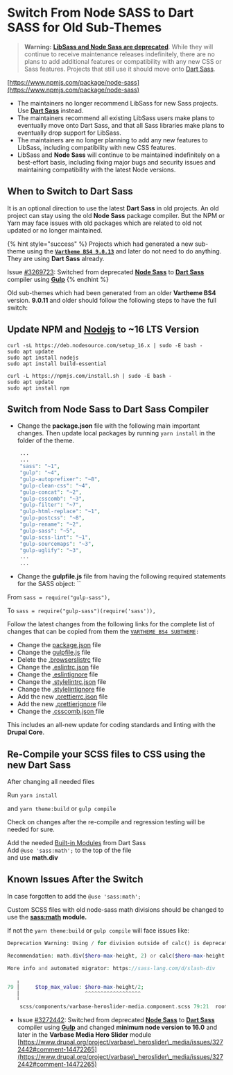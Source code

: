 # Switch From Node SASS to Dart SASS for Old Sub-Themes

> **Warning:** [**LibSass and Node Sass are deprecated**](https://sass-lang.com/blog/libsass-is-deprecated). While they will continue to receive maintenance releases indefinitely, there are no plans to add additional features or compatibility with any new CSS or Sass features. Projects that still use it should move onto [Dart Sass](https://sass-lang.com/dart-sass).

[https://www.npmjs.com/package/node-sass](https://www.npmjs.com/package/node-sass)

* The maintainers no longer recommend LibSass for new Sass projects. Use [**Dart Sass**](https://sass-lang.com/dart-sass) instead.
* The maintainers recommend all existing LibSass users make plans to eventually move onto Dart Sass, and that all Sass libraries make plans to eventually drop support for LibSass.
* The maintainers are no longer planning to add any new features to LibSass, including compatibility with new CSS features.
* LibSass and **Node Sass** will continue to be maintained indefinitely on a best-effort basis, including fixing major bugs and security issues and maintaining compatibility with the latest Node versions.

## When to Switch to Dart Sass

It is an optional direction to use the latest **Dart Sass** in old projects. An old project can stay using the old **Node Sass** package compiler. But the NPM or Yarn may face issues with old packages which are related to old not updated or no longer maintained.

{% hint style="success" %}
Projects which had generated a new sub-theme using the [**`Vartheme BS4 9.0.13`**](https://www.drupal.org/project/vartheme\_bs4/releases/9.0.13) and later do not need to do anything. They are using **Dart Sass** already.



Issue [#3269723](https://www.drupal.org/i/3269723): Switched from deprecated [**Node Sass**](https://www.npmjs.com/package/node-sass) to [**Dart Sass**](https://sass-lang.com/dart-sass) compiler using [**Gulp**](https://www.npmjs.com/package/gulp)
{% endhint %}



Old sub-themes which had been generated from an older **Vartheme BS4** version. **9.0.11** and older should follow the following steps to have the full switch:

## **Update NPM** and [N**odejs**](https://nodejs.org/en/) to \~16 LTS Version

```
curl -sL https://deb.nodesource.com/setup_16.x | sudo -E bash - 
sudo apt update
sudo apt install nodejs
sudo apt install build-essential

curl -L https://npmjs.com/install.sh | sudo -E bash -
sudo apt update
sudo apt install npm
```

## Switch from **Node Sas**s to **Dart Sass** Compiler

* Change the **package.json** file with the following main important changes. Then update local packages by running `yarn install` in the folder of the theme.

```php
    ...
    ...
    "sass": "~1",
    "gulp": "~4",
    "gulp-autoprefixer": "~8",
    "gulp-clean-css": "~4",
    "gulp-concat": "~2",
    "gulp-csscomb": "~3",
    "gulp-filter": "~7",
    "gulp-html-replace": "~1",
    "gulp-postcss": "~8",
    "gulp-rename": "~2",
    "gulp-sass": "~5",
    "gulp-scss-lint": "~1",
    "gulp-sourcemaps": "~3",
    "gulp-uglify": "~3",
    ...
    ...
```

* Change the **gulpfile.js** file from having the following required statements for the SASS object:  ``&#x20;

From `sass = require("gulp-sass"),`

To     `sass = require("gulp-sass")(require('sass')),`&#x20;

Follow the latest changes from the following links for the complete list of changes that can be copied from them the  [`VARTHEME BS4 SUBTHEME`](https://git.drupalcode.org/project/vartheme\_bs4/-/blob/9.0.13/VARTHEME\_BS4\_SUBTHEME)`:`&#x20;

* Change the [package.json](https://git.drupalcode.org/project/vartheme\_bs4/-/blob/9.0.13/VARTHEME\_BS4\_SUBTHEME/package.json) file
* Change the [gulpfile.js](https://git.drupalcode.org/project/vartheme\_bs4/-/blob/9.0.13/VARTHEME\_BS4\_SUBTHEME/gulpfile.js) file
* Delete the [.browserslistrc](https://git.drupalcode.org/project/vartheme\_bs4/-/blob/9.0.11/VARTHEME\_BS4\_SUBTHEME/.browserslistrc) file
* Change the [.eslintrc.json](https://git.drupalcode.org/project/vartheme\_bs4/-/blob/9.0.13/VARTHEME\_BS4\_SUBTHEME/.eslintrc.json) file
* Change the [.eslintignore](https://git.drupalcode.org/project/vartheme\_bs4/-/blob/9.0.13/VARTHEME\_BS4\_SUBTHEME/.eslintignore) file
* Change the [.stylelintrc.json](https://git.drupalcode.org/project/vartheme\_bs4/-/blob/9.0.13/VARTHEME\_BS4\_SUBTHEME/.stylelintrc.json) file
* Change the [.stylelintignore](https://git.drupalcode.org/project/vartheme\_bs4/-/blob/9.0.13/VARTHEME\_BS4\_SUBTHEME/.stylelintignore) file
* Add the new [.prettierrc.json](https://git.drupalcode.org/project/vartheme\_bs4/-/blob/9.0.13/VARTHEME\_BS4\_SUBTHEME/.prettierrc.json) file
* Add the new [.prettierignore](https://git.drupalcode.org/project/vartheme\_bs4/-/blob/9.0.13/VARTHEME\_BS4\_SUBTHEME/.prettierignore) file
* Change the [.csscomb.json ](https://git.drupalcode.org/project/vartheme\_bs4/-/blob/9.0.13/VARTHEME\_BS4\_SUBTHEME/.csscomb.json)file

This includes an all-new update for coding standards and linting with the **Drupal Core**.

## Re-Compile your SCSS files to CSS using the new Dart Sass

After changing all needed files

Run `yarn install`

and `yarn theme:build` or `gulp compile`&#x20;

Check on changes after the re-compile and regression testing will be needed for sure.

Add the needed [Built-in Modules](https://sass-lang.com/documentation/modules) from Dart Sass\
Add `@use 'sass:math';` to the top of the file\
and use **math.div**

## Known Issues After the Switch

In case forgotten to add the `@use 'sass:math';`

Custom SCSS files with old node-sass math divisions should be changed to use the [**sass:math**](https://sass-lang.com/documentation/modules/math) **module.**

If not the `yarn theme:build` or `gulp compile` will face issues like:

```php
Deprecation Warning: Using / for division outside of calc() is deprecated and will be removed in Dart Sass 2.0.0.

Recommendation: math.div($hero-max-height, 2) or calc($hero-max-height / 2)

More info and automated migrator: https://sass-lang.com/d/slash-div

   ╷
79 │     $top_max_value: $hero-max-height/2;
   │                     ^^^^^^^^^^^^^^^^^^
   ╵
    scss/components/varbase-heroslider-media.component.scss 79:21  root stylesheet
```

* Issue [#3272442](https://www.drupal.org/project/varbase\_heroslider\_media/issues/3272442#comment-14472265): Switched from deprecated [**Node Sass**](https://www.npmjs.com/package/node-sass) to [**Dart Sass**](https://sass-lang.com/dart-sass) compiler using [**Gulp**](https://www.npmjs.com/package/gulp) and changed **minimum node version to 16.0** and later in the **Varbase Media Hero Slider** module  [https://www.drupal.org/project/varbase\_heroslider\_media/issues/3272442#comment-14472265](https://www.drupal.org/project/varbase\_heroslider\_media/issues/3272442#comment-14472265)

